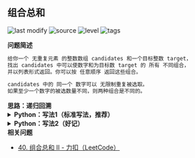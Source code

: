 ## 组合总和
<!--START_SECTION:badge-->

![last modify](https://img.shields.io/static/v1?label=last%20modify&message=2022-10-14%2014%3A59%3A33&color=yellowgreen&style=flat-square)
![source](https://img.shields.io/static/v1?label=source&message=LeetCode&color=green&style=flat-square)
![level](https://img.shields.io/static/v1?label=level&message=%E4%B8%AD%E7%AD%89&color=yellow&style=flat-square)
![tags](https://img.shields.io/static/v1?label=tags&message=%E6%B7%B1%E5%BA%A6%E4%BC%98%E5%85%88%E6%90%9C%E7%B4%A2%2C%20%E9%80%92%E5%BD%92%2C%20LeetCode%20Hot%20100&color=orange&style=flat-square)

<!--END_SECTION:badge-->
<!--info
tags: [dfs, 回溯, lc100]
source: LeetCode
level: 中等
number: '0039'
name: 组合总和
companies: []
-->

> 

<summary><b>问题简述</b></summary>

```txt
给你一个 无重复元素 的整数数组 candidates 和一个目标整数 target，
找出 candidates 中可以使数字和为目标数 target 的 所有 不同组合，
并以列表形式返回。你可以按 任意顺序 返回这些组合。

candidates 中的 同一个 数字可以 无限制重复被选取。
如果至少一个数字的被选数量不同，则两种组合是不同的。
```

<!-- 
<details><summary><b>详细描述</b></summary>

```txt
```

</details>
-->

<!-- <div align="center"><img src="../../../_assets/xxx.png" height="300" /></div> -->

<summary><b>思路：递归回溯</b></summary>

<details><summary><b>Python：写法1（标准写法，推荐）</b></summary>

```python
class Solution:
    def combinationSum(self, candidates: List[int], target: int) -> List[List[int]]:

        ret = []

        def dfs(s, start, tmp):
            if s >= target:
                if s == target:
                    ret.append(tmp[:])
                return

            for i in range(start, len(candidates)):
                c = candidates[i]
                tmp.append(c)
                dfs(s + c, i, tmp)  
                # 这里传入 i 表示从 candidates 第 i 个开始取，因此可以重复
                # 组合总和II 中不能重复取，相应的要传入 i+1
                tmp.pop()

        dfs(0, 0, [])
        return ret
```

</details>

<details><summary><b>Python：写法2（好记）</b></summary>

- 本写法不保证在其他相关问题上适用；

```python
class Solution:
    def combinationSum(self, candidates: List[int], target: int) -> List[List[int]]:
        
        ret = []

        def dfs(s, tmp):
            if s >= target:
                if s == target:
                    ret.append(tmp[:])
                return
            
            for c in candidates:
                if tmp and c < tmp[-1]:  # 保证 tmp 内部有序来达到去重的目的
                    continue
                tmp.append(c)
                dfs(s + c, tmp)
                tmp.pop()
        
        dfs(0, [])
        return ret
```

</details>


<summary><b>相关问题</b></summary>

- [40. 组合总和 II - 力扣（LeetCode）](https://leetcode.cn/problems/combination-sum-ii/)
